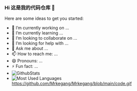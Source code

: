 ### Hi 这是我的代码仓库 👋

Here are some ideas to get you started:

- 🔭 I’m currently working on ...
- 🌱 I’m currently learning ...
- 👯 I’m looking to collaborate on ...
- 🤔 I’m looking for help with ...
- 💬 Ask me about ...
- 📫 How to reach me: ...
- 😄 Pronouns: ...
- ⚡ Fun fact: ...
- ![GithubStats](https://github-readme-stats.vercel.app/api?username=Mrkegang&show_icons=true&theme=dark&count_private=true)
- ![Most Used Languages](https://github-readme-stats.vercel.app/api/top-langs/?username=Mrkegang&theme=dark&layout=compact)
https://github.com/Mrkegang/Mrkegang/blob/main/code.gif
